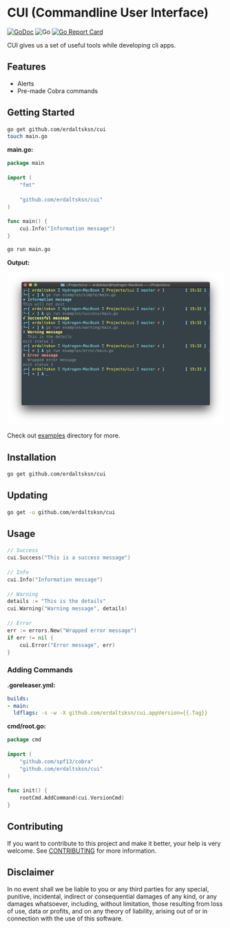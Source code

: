# CUI (Commandline User Interface)

[![GoDoc](https://godoc.org/github.com/erdaltsksn/cui?status.svg)](https://godoc.org/github.com/erdaltsksn/cui)
![Go](https://github.com/erdaltsksn/cui/workflows/Go/badge.svg)
[![Go Report Card](https://goreportcard.com/badge/github.com/erdaltsksn/cui)](https://goreportcard.com/report/github.com/erdaltsksn/cui)

CUI gives us a set of useful tools while developing cli apps.

## Features

- Alerts
- Pre-made Cobra commands

## Getting Started

```sh
go get github.com/erdaltsksn/cui
touch main.go
```

**main.go:**

```go
package main

import (
	"fmt"

	"github.com/erdaltsksn/cui"
)

func main() {
	cui.Info("Information message")
}
```

```sh
go run main.go
```

**Output:**

![output](/assets/output.png)

Check out [examples](examples/simple) directory for more.

## Installation

```sh
go get github.com/erdaltsksn/cui
```

## Updating

```sh
go get -u github.com/erdaltsksn/cui
```

## Usage

```go
// Success
cui.Success("This is a success message")

// Info
cui.Info("Information message")

// Warning
details := "This is the details"
cui.Warning("Warning message", details)

// Error
err := errors.New("Wrapped error message")
if err != nil {
    cui.Error("Error message", err)
}
```

### Adding Commands

**.goreleaser.yml:**

```yaml
builds:
- main:
  ldflags: -s -w -X github.com/erdaltsksn/cui.appVersion={{.Tag}}
```

**cmd/root.go:**

```go
package cmd

import (
	"github.com/spf13/cobra"
	"github.com/erdaltsksn/cui"
)

func init() {
	rootCmd.AddCommand(cui.VersionCmd)
}
```

## Contributing

If you want to contribute to this project and make it better, your help is very
welcome. See [CONTRIBUTING](docs/CONTRIBUTING.md) for more information.

## Disclaimer

In no event shall we be liable to you or any third parties for any special,
punitive, incidental, indirect or consequential damages of any kind, or any
damages whatsoever, including, without limitation, those resulting from loss of
use, data or profits, and on any theory of liability, arising out of or in
connection with the use of this software.
